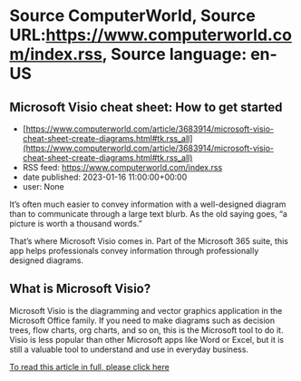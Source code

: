 # Source ComputerWorld, Source URL:https://www.computerworld.com/index.rss, Source language: en-US

## Microsoft Visio cheat sheet: How to get started
 - [https://www.computerworld.com/article/3683914/microsoft-visio-cheat-sheet-create-diagrams.html#tk.rss_all](https://www.computerworld.com/article/3683914/microsoft-visio-cheat-sheet-create-diagrams.html#tk.rss_all)
 - RSS feed: https://www.computerworld.com/index.rss
 - date published: 2023-01-16 11:00:00+00:00
 - user: None

<article>
	<section class="page">
<p>It’s often much easier to convey information with a well-designed diagram than to communicate through a large text blurb. As the old saying goes, “a picture is worth a thousand words.”</p><p>That’s where Microsoft Visio comes in. Part of the Microsoft 365 suite, this app helps professionals convey information through professionally designed diagrams.</p><h2 class="toc">What is Microsoft Visio?</h2>
<p>Microsoft Visio is the diagramming and vector graphics application in the Microsoft Office family. If you need to make diagrams such as decision trees, flow charts, org charts, and so on, this is the Microsoft tool to do it. Visio is less popular than other Microsoft apps like Word or Excel, but it is still a valuable tool to understand and use in everyday business.</p><p class="jumpTag"><a href="https://www.computerworld.com/article/3683914/microsoft-visio-cheat-sheet-create-diagrams.html#jump">To read this article in full, please click here</a></p></section></article>
